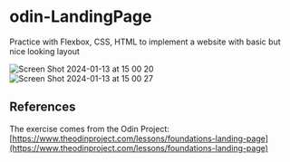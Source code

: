 # odin-LandingPage
Practice with Flexbox, CSS, HTML to implement a website with basic but nice looking layout

![Screen Shot 2024-01-13 at 15 00 20](https://github.com/Mightymanh/odin-LandingPage/assets/92337557/2bc56117-61b5-409e-b638-0063998468c7)
![Screen Shot 2024-01-13 at 15 00 27](https://github.com/Mightymanh/odin-LandingPage/assets/92337557/df0a1f77-397e-4b10-98a9-4eb36fe23899)

## References

The exercise comes from the Odin Project: [https://www.theodinproject.com/lessons/foundations-landing-page](https://www.theodinproject.com/lessons/foundations-landing-page)
